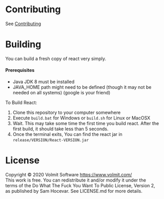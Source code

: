 # Contributing
See [Contributing](https://github.com/VolmitSoftware/React/blob/master/CONTRIBUTING.md)

# Building
You can build a fresh copy of react very simply.

#### Prerequisites 
* Java JDK 8 must be installed
* JAVA_HOME path might need to be defined (though it may not be needed on all systems) (google is your friend)

To Build React:

1. Clone this repository to your computer somewhere
2. Execute `build.bat` for Windows or `build.sh` for Linux or MacOSX
3. Wait. This may take some time the first time you build react. After the first build, it should take less than 5 seconds.
4. Once the terminal exits, You can find the react jar in `release/VERSION/React-VERSION.jar`

# License
Copyright © 2020 Volmit Software <https://www.volmit.com/>  
This work is free. You can redistribute it and/or modify it under the  
terms of the Do What The Fuck You Want To Public License, Version 2,  
as published by Sam Hocevar. See LICENSE.md for more details.
